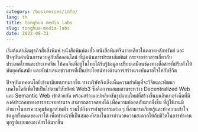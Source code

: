 ```yaml
---
category: /businesses/info/
lang: th
title: tonghua media labs
slug: tonghua-media-labs
date: 2022-08-31
---
```

เริ่มต้นดำเนินธุรกิจสื่อสิ่งพิมพ์ หนังสือพิมพ์ตงฮั้ว หนังสือพิมพ์จีนรายเดียวในตลาดหลักทรัพย์ และปัจจุบันดำเนินการควบคู่กับสื่อออนไลน์ ที่มุ่งเน้นการประชาสัมพันธ์ กระจายข่าวสารเกี่ยวกับประเทศไทยและประเทศจีน ให้คนจีนที่อยู่ในไทยได้รับรู้ข้อมูล เปรียบเสมือนช่องทางสื่อสารที่ปรับตัวให้ทันยุคทันสมัย และยังนำเสนอข่าวสารที่เป็นประโยชน์ทางด้านการสร้างแรงบันดาลใจให้กับชีวิต

ปัจจุบันเทคดนโลยีเข้ามามีบทบาทมากขึ้น ทางบริษัทจึงเล็งเห็นความสำคัญที่จะวิจียและพัฒนาเทคโนโลยีเพื่อให้เป็นไปตามวิสัยทัศน์ Web3  ซึ่งคือการผสมผสานระหว่าง Decentralized Web และ Semantic Web เข้าด้วยกัน พร้อมสร้างแอปพลิเคชันรูปแบบใหม่ที่สร้างขึ้นบนอินเทอร์เน็ตที่มีองค์ประกอบของการกระจายอำนาจ สามารถตรวจสอบได้ เพื่อความปลอดภัยมากยิ่งขึ้น ที่ผู้ใช้งานมีอำนาจในการควบคุมข้อมูลส่วนตัว รวมไปถึงการทำธุรกรรมต่าง ๆ ที่สามารถเรียนรู้และทำความเข้าใจข้อมูลทั้งหมดของเราได้ เพื่อทำหน้าที่เป็นสมองที่สองในการอำนวยความสะดวกให้กับชีวิตในการทำงาน ทุกรูปแบบขององค์กรได้มากขึ้น
